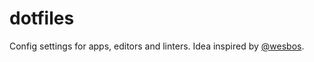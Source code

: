 # dotfiles

Config settings for apps, editors and linters. Idea inspired by [@wesbos](https://github.com/wesbos).

